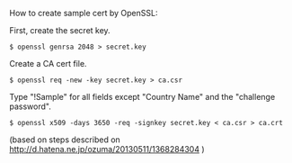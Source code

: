 How to create sample cert by OpenSSL:

First, create the secret key.

    $ openssl genrsa 2048 > secret.key

Create a CA cert file.

    $ openssl req -new -key secret.key > ca.csr

Type "!Sample" for all fields except "Country Name" and the "challenge password".

    $ openssl x509 -days 3650 -req -signkey secret.key < ca.csr > ca.crt

(based on steps described on http://d.hatena.ne.jp/ozuma/20130511/1368284304 )
